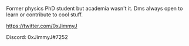 Former physics PhD student but academia wasn't it. Dms always open to learn or contribute to cool stuff.

https://twitter.com/0xJimmyJ

Discord: 0xJimmyJ#7252
<!---
theJimmyJ/theJimmyJ is a ✨ special ✨ repository because its `README.md` (this file) appears on your GitHub profile.
You can click the Preview link to take a look at your changes.
--->
